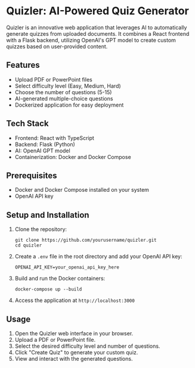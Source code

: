 # Quizler: AI-Powered Quiz Generator

Quizler is an innovative web application that leverages AI to automatically generate quizzes from uploaded documents. It combines a React frontend with a Flask backend, utilizing OpenAI's GPT model to create custom quizzes based on user-provided content.

## Features

- Upload PDF or PowerPoint files
- Select difficulty level (Easy, Medium, Hard)
- Choose the number of questions (5-15)
- AI-generated multiple-choice questions
- Dockerized application for easy deployment

## Tech Stack

- Frontend: React with TypeScript
- Backend: Flask (Python)
- AI: OpenAI GPT model
- Containerization: Docker and Docker Compose

## Prerequisites

- Docker and Docker Compose installed on your system
- OpenAI API key


## Setup and Installation

1. Clone the repository:

    ```
    git clone https://github.com/yourusername/quizler.git
    cd quizler
    ```

2. Create a `.env` file in the root directory and add your OpenAI API key:

    ```
    OPENAI_API_KEY=your_openai_api_key_here
    ```

3. Build and run the Docker containers:

    ```
    docker-compose up --build
    ```

4. Access the application at `http://localhost:3000`

## Usage

1. Open the Quizler web interface in your browser.
2. Upload a PDF or PowerPoint file.
3. Select the desired difficulty level and number of questions.
4. Click "Create Quiz" to generate your custom quiz.
5. View and interact with the generated questions.
